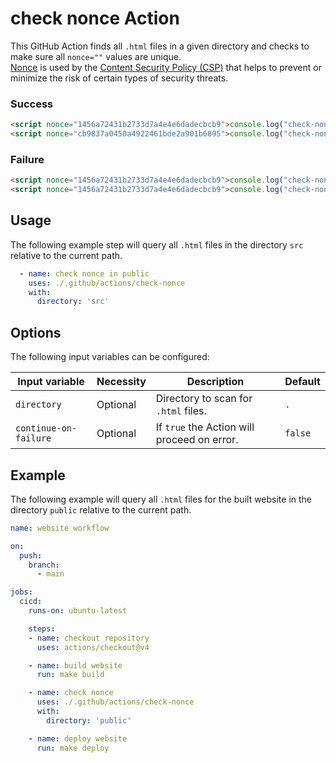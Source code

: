 # check nonce Action

This GitHub Action finds all `.html` files in a given directory and checks to make sure all `nonce=""` values are unique.\
[Nonce](https://developer.mozilla.org/en-US/docs/Web/HTML/Global_attributes/nonce) is used by the [Content Security Policy (CSP)](https://developer.mozilla.org/en-US/docs/Web/HTTP/Guides/CSP) that helps to prevent or minimize the risk of certain types of security threats.

### Success

```html
<script nonce="1456a72431b2733d7a4e4e6dadecbcb9">console.log("check-nonce")</script>
<script nonce="cb9837a0450a4922461bde2a901b6895">console.log("check-nonce")</script>
```

### Failure

```html
<script nonce="1456a72431b2733d7a4e4e6dadecbcb9">console.log("check-nonce")</script>
<script nonce="1456a72431b2733d7a4e4e6dadecbcb9">console.log("check-nonce")</script>
```

## Usage

The following example step will query all `.html` files in the directory `src` relative to the current path.

```yml
  - name: check nonce in public
    uses: ./.github/actions/check-nonce
    with:
      directory: 'src'
```

## Options

The following input variables can be configured:

|Input variable|Necessity|Description|Default|
|----|----|----|----|
|`directory`|Optional|Directory to scan for `.html` files.|`.`|
|`continue-on-failure`|Optional|If `true` the Action will proceed on error.|`false`|

## Example

The following example will query all `.html` files for the built website in the directory `public` relative to the current path.

```yml
name: website workflow

on:
  push:
    branch:
      - main

jobs:
  cicd:
    runs-on: ubuntu-latest

    steps:
    - name: checkout repository
      uses: actions/checkout@v4

    - name: build website
      run: make build

    - name: check nonce
      uses: ./.github/actions/check-nonce
      with:
        directory: 'public'

    - name: deploy website
      run: make deploy
```
